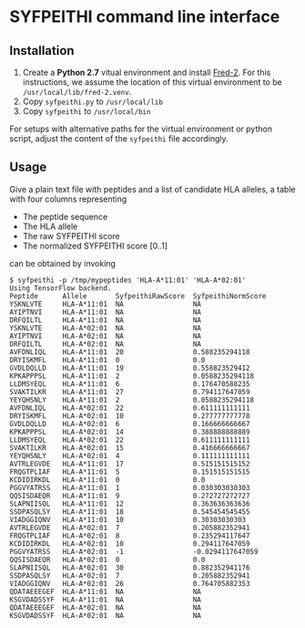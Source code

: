 # SYFPEITHI command line interface

## Installation

1. Create a **Python 2.7** vitual environment and install [Fred-2](https://github.com/FRED-2/Fred2). For this instructions, we assume the location of this virtual environment to be `/usr/local/lib/fred-2.venv`.
1. Copy `syfpeithi.py` to `/usr/local/lib`
1. Copy `syfpeithi` to `/usr/local/bin`

For setups with alternative paths for the virtual environment or python script, adjust the content of the `syfpeithi` file accordingly.

## Usage

Give a plain text file with peptides and a list of candidate HLA alleles, a table with four columns representing

* The peptide sequence
* The HLA allele
* The raw SYFPEITHI score
* The normalized SYFPEITHI score [0..1]

can be obtained by invoking

```
$ syfpeithi -p /tmp/mypeptides 'HLA-A*11:01' 'HLA-A*02:01'
Using TensorFlow backend.
Peptide      Allele       SyfpeithiRawScore  SyfpeithiNormScore
YSKNLVTE     HLA-A*11:01  NA                 NA
AYIPTNVI     HLA-A*11:01  NA                 NA
DRFQILTL     HLA-A*11:01  NA                 NA
YSKNLVTE     HLA-A*02:01  NA                 NA
AYIPTNVI     HLA-A*02:01  NA                 NA
DRFQILTL     HLA-A*02:01  NA                 NA
AVFDNLIQL    HLA-A*11:01  20                 0.588235294118
DRYISKMFL    HLA-A*11:01  0                  0.0
GVDLDQLLD    HLA-A*11:01  19                 0.558823529412
KPKAPPPSL    HLA-A*11:01  2                  0.0588235294118
LLDMSYEQL    HLA-A*11:01  6                  0.176470588235
SVAKTILKR    HLA-A*11:01  27                 0.794117647059
YEYQHSNLY    HLA-A*11:01  2                  0.0588235294118
AVFDNLIQL    HLA-A*02:01  22                 0.611111111111
DRYISKMFL    HLA-A*02:01  10                 0.277777777778
GVDLDQLLD    HLA-A*02:01  6                  0.166666666667
KPKAPPPSL    HLA-A*02:01  14                 0.388888888889
LLDMSYEQL    HLA-A*02:01  22                 0.611111111111
SVAKTILKR    HLA-A*02:01  15                 0.416666666667
YEYQHSNLY    HLA-A*02:01  4                  0.111111111111
AVTRLEGVDE   HLA-A*11:01  17                 0.515151515152
FRQGTPLIAF   HLA-A*11:01  5                  0.151515151515
KCDIDIRKDL   HLA-A*11:01  0                  0.0
PGGVYATRSS   HLA-A*11:01  1                  0.030303030303
QQSISDAEQR   HLA-A*11:01  9                  0.272727272727
SLAPNIISQL   HLA-A*11:01  12                 0.363636363636
SSDPASQLSY   HLA-A*11:01  18                 0.545454545455
VIADGGIQNV   HLA-A*11:01  10                 0.30303030303
AVTRLEGVDE   HLA-A*02:01  7                  0.205882352941
FRQGTPLIAF   HLA-A*02:01  8                  0.235294117647
KCDIDIRKDL   HLA-A*02:01  10                 0.294117647059
PGGVYATRSS   HLA-A*02:01  -1                 -0.0294117647059
QQSISDAEQR   HLA-A*02:01  0                  0.0
SLAPNIISQL   HLA-A*02:01  30                 0.882352941176
SSDPASQLSY   HLA-A*02:01  7                  0.205882352941
VIADGGIQNV   HLA-A*02:01  26                 0.764705882353
QDATAEEEGEF  HLA-A*11:01  NA                 NA
KSGVDADSSYF  HLA-A*11:01  NA                 NA
QDATAEEEGEF  HLA-A*02:01  NA                 NA
KSGVDADSSYF  HLA-A*02:01  NA                 NA
```
